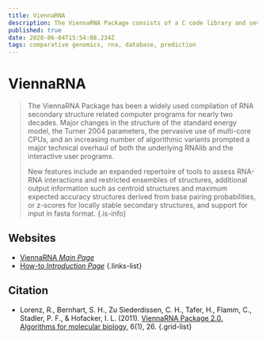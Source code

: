 ```yaml
---
title: ViennaRNA
description: The ViennaRNA Package consists of a C code library and several stand-alone programs for the prediction and comparison of RNA secondary structures.
published: true
date: 2020-06-04T15:54:08.234Z
tags: comparative genomics, rna, database, prediction
---
```


# ViennaRNA

> The ViennaRNA Package has been a widely used compilation of RNA secondary structure related computer programs for nearly two decades. Major changes in the structure of the standard energy model, the Turner 2004 parameters, the pervasive use of multi-core CPUs, and an increasing number of algorithmic variants prompted a major technical overhaul of both the underlying RNAlib and the interactive user programs.
>
> New features include an expanded repertoire of tools to assess RNA-RNA interactions and restricted ensembles of structures, additional output information such as centroid structures and maximum expected accuracy structures derived from base pairing probabilities, or z-scores for locally stable secondary structures, and support for input in fasta format.
{.is-info}

 

## Websites

- [ViennaRNA *Main Page*](https://www.tbi.univie.ac.at/RNA/)
- [How-to *Introduction Page*](hhttps://www.tbi.univie.ac.at/RNA/ViennaRNA/doc/html/index.html#introduction)
{.links-list}

## Citation

- Lorenz, R., Bernhart, S. H., Zu Siederdissen, C. H., Tafer, H., Flamm, C., Stadler, P. F., & Hofacker, I. L. (2011). [ViennaRNA Package 2.0. Algorithms for molecular biology,](https://link.springer.com/article/10.1186/1748-7188-6-26) 6(1), 26.
{.grid-list}